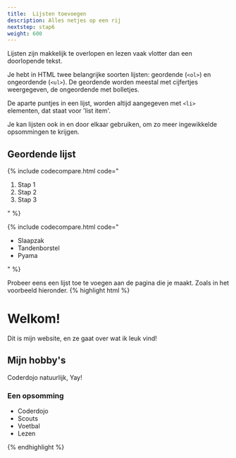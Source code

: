 ```yaml
---
title:  Lijsten toevoegen
description: Alles netjes op een rij
nextstep: stap6
weight: 600
---
```

Lijsten zijn makkelijk te overlopen en lezen vaak vlotter dan een doorlopende tekst.

Je hebt in HTML twee belangrijke soorten lijsten: geordende (`<ol>`) en ongeordende (`<ul>`). De geordende worden meestal met cijfertjes weergegeven, de ongeordende met bolletjes.

De aparte puntjes in een lijst, worden altijd aangegeven met `<li>` elementen, dat staat voor 'list item'.

Je kan lijsten ook in en door elkaar gebruiken, om zo meer ingewikkelde opsommingen te krijgen.

## Geordende lijst

{% include codecompare.html code="<ol>
    <li>Stap 1</li>
    <li>Stap 2</li>
    <li>Stap 3</li>
</ol>" %}

{% include codecompare.html code="<ul>
    <li>Slaapzak</li>
    <li>Tandenborstel</li>
    <li>Pyama</li>
</ul>" %}

Probeer eens een lijst toe te voegen aan de pagina die je maakt. Zoals in het voorbeeld hieronder.
{% highlight html %}<!doctype html>
<html>
    <head>
    <title>Mijn allereerste webpagina</title>
    </head>
    <body>
        <h1>Welkom!</h1>
        <p>Dit is mijn website, en ze gaat over wat ik leuk vind!</p>
        <h2>Mijn hobby's</h2>
        <p>Coderdojo natuurlijk, Yay!</p>
        <h3>Een opsomming</h3>
        <ul>
            <li>Coderdojo</li>
            <li>Scouts</li>
            <li>Voetbal</li>
            <li>Lezen</li>
        </ul>
    </body>
</html>{% endhighlight %}
